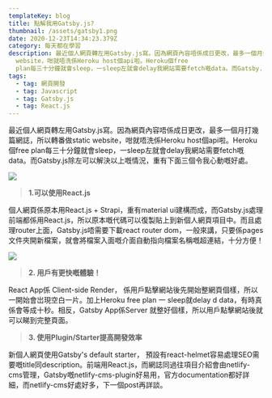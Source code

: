 ```yaml
---
templateKey: blog
title: 點解我用Gatsby.js?
thumbnail: /assets/gatsby1.png
date: 2020-12-23T14:34:23.379Z
category: 每天都在學習
description: 最近個人網頁轉左用Gatsby.js寫。因為網頁內容唔係成日更改，最多一個月打幾篇網誌，所以轉番做static
  website，咁就唔洗係Heroku host個api啦。Heroku個free
  plan每三十分鐘就會sleep，一sleep左就會delay我網站需要fetch嘅data。而Gatsby.js除左可以解決以上嘅情況，重有下面三個令我心動嘅好處。
tags:
  - tag: 網頁開發
  - tag: Javascript
  - tag: Gatsby.js
  - tag: React.js
---
```

最近個人網頁轉左用Gatsby.js寫。因為網頁內容唔係成日更改，最多一個月打幾篇網誌，所以轉番做static website，咁就唔洗係Heroku host個api啦。Heroku個free plan每三十分鐘就會sleep，一sleep左就會delay我網站需要fetch嘅data。而Gatsby.js除左可以解決以上嘅情況，重有下面三個令我心動嘅好處。

![](/assets/gatsby1_2.png)

> **1.可以使用React.js**

個人網頁係原本用React.js + Strapi，重有material ui建構而成，而Gatsby.js處理前端都係用React.js，所以原本嘅代碼可以復製貼上到新個人網頁項目中。而且處理router上面，Gatsby.js唔需要下載react router dom，一般來講，只要係pages文件夾開新檔案，就會將檔案入面嘅介面自動指向檔案名稱嘅超連結，十分方便！

![](/assets/screenshot-2020-12-23-at-10.43.49-pm.png)

> **2. 用戶有更快嘅體驗！**

React App係 Client-side Render， 係用戶點擊網站後先開始整網頁個樣，所以一開始會岀現空白一片。加上Heroku free plan 一 sleep就delay d data，有時真係會等成十秒。相反，Gatsby App係Server 就整好個樣，所以用戶點擊網站後就可以睇到完整頁面。

> **3. 使用Plugin/Starter提高開發效率**

新個人網頁使用Gatsby's default starter， 預設有react-helmet容易處理SEO需要嘅title同description。前端用React.js，而網誌同過往項目介紹會由netlify-cms管理，Gatsby嘅netlify-cms-plugin好易用，官方documentation都好詳細，而netlify-cms好處好多，下一個post再詳談。